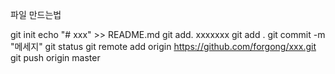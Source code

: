 파일 만드는법

git init 
echo "# xxx" >> README.md
git add. xxxxxxx
git add .
git commit -m "메세지"
git status
git remote add origin https://github.com/forgong/xxx.git
git push origin master
